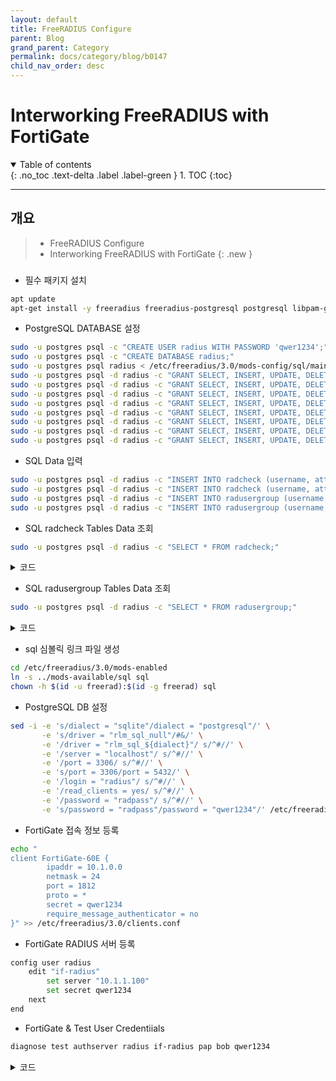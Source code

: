 ```yaml
---
layout: default
title: FreeRADIUS Configure
parent: Blog
grand_parent: Category
permalink: docs/category/blog/b0147
child_nav_order: desc
---
```


# Interworking FreeRADIUS with FortiGate

<details open markdown="block">
  <summary>
    Table of contents
  </summary>
  {: .no_toc .text-delta .label .label-green }
1. TOC
{:toc}
</details>

---

## 개요

> - FreeRADIUS Configure
> - Interworking FreeRADIUS with FortiGate
{: .new }

### 

- 필수 패키지 설치

```bash
apt update
apt-get install -y freeradius freeradius-postgresql postgresql libpam-google-authenticator
```

- PostgreSQL DATABASE 설정

```bash
sudo -u postgres psql -c "CREATE USER radius WITH PASSWORD 'qwer1234';"
sudo -u postgres psql -c "CREATE DATABASE radius;"
sudo -u postgres psql radius < /etc/freeradius/3.0/mods-config/sql/main/postgresql/schema.sql
sudo -u postgres psql -d radius -c "GRANT SELECT, INSERT, UPDATE, DELETE ON TABLE nas TO radius;"
sudo -u postgres psql -d radius -c "GRANT SELECT, INSERT, UPDATE, DELETE ON TABLE radreply TO radius;"
sudo -u postgres psql -d radius -c "GRANT SELECT, INSERT, UPDATE, DELETE ON TABLE radgroupcheck TO radius;"
sudo -u postgres psql -d radius -c "GRANT SELECT, INSERT, UPDATE, DELETE ON TABLE radgroupreply TO radius;"
sudo -u postgres psql -d radius -c "GRANT SELECT, INSERT, UPDATE, DELETE ON TABLE radusergroup TO radius;"
sudo -u postgres psql -d radius -c "GRANT SELECT, INSERT, UPDATE, DELETE ON TABLE radpostauth TO radius;"
sudo -u postgres psql -d radius -c "GRANT SELECT, INSERT, UPDATE, DELETE ON TABLE radacct TO radius;"
sudo -u postgres psql -d radius -c "GRANT SELECT, INSERT, UPDATE, DELETE ON TABLE nas TO radius;"
```

- SQL Data 입력

```bash
sudo -u postgres psql -d radius -c "INSERT INTO radcheck (username, attribute, op, value) VALUES ('bob', 'Cleartext-Password', ':=', 'qwer1234');"
sudo -u postgres psql -d radius -c "INSERT INTO radcheck (username, attribute, op, value) VALUES ('alice', 'Cleartext-Password', ':=', 'qwer1234');"
sudo -u postgres psql -d radius -c "INSERT INTO radusergroup (username, groupname, priority) VALUES ('bob', 'RadiusUsers', 1);"
sudo -u postgres psql -d radius -c "INSERT INTO radusergroup (username, groupname, priority) VALUES ('alice', 'RadiusUsers', 1);"
```

- SQL radcheck Tables Data 조회

```bash
sudo -u postgres psql -d radius -c "SELECT * FROM radcheck;"
```

<details markdown="block">
  <summary>
    코드
  </summary>
  {: .text-delta .label .label-green }
  
```bash
 id | username |     attribute      | op |  value   
----+----------+--------------------+----+----------
  1 | bob      | Cleartext-Password | := | qwer1234
  2 | alice    | Cleartext-Password | := | qwer1234
(2 rows)
```

</details>

- SQL radusergroup Tables Data 조회

```bash
sudo -u postgres psql -d radius -c "SELECT * FROM radusergroup;"
```

<details markdown="block">
  <summary>
    코드
  </summary>
  {: .text-delta .label .label-green }
  
```bash
 id | username |  groupname  | priority 
----+----------+-------------+----------
  1 | bob      | RadiusUsers |        1
  2 | alice    | RadiusUsers |        1
(2 rows)
```

</details>

- sql 심볼릭 링크 파일 생성

```bash
cd /etc/freeradius/3.0/mods-enabled
ln -s ../mods-available/sql sql
chown -h $(id -u freerad):$(id -g freerad) sql
```

- PostgreSQL DB 설정

```bash
sed -i -e 's/dialect = "sqlite"/dialect = "postgresql"/' \
       -e 's/driver = "rlm_sql_null"/#&/' \
       -e '/driver = "rlm_sql_${dialect}"/ s/^#//' \
       -e '/server = "localhost"/ s/^#//' \
       -e '/port = 3306/ s/^#//' \
       -e 's/port = 3306/port = 5432/' \
       -e '/login = "radius"/ s/^#//' \
       -e '/read_clients = yes/ s/^#//' \
       -e '/password = "radpass"/ s/^#//' \
       -e 's/password = "radpass"/password = "qwer1234"/' /etc/freeradius/3.0//mods-available/sql
```

- FortiGate 접속 정보 등록

```bash
echo "
client FortiGate-60E {
        ipaddr = 10.1.0.0
        netmask = 24
        port = 1812
        proto = *
        secret = qwer1234
        require_message_authenticator = no
}" >> /etc/freeradius/3.0/clients.conf
```

- FortiGate RADIUS 서버 등록

```bash
config user radius
    edit "if-radius"
        set server "10.1.1.100"
        set secret qwer1234
    next
end
```

- FortiGate & Test User Credentiials

```bash
diagnose test authserver radius if-radius pap bob qwer1234
```

<details markdown="block">
  <summary>
    코드
  </summary>
  {: .text-delta .label .label-green }
  
```bash
authenticate 'bob' against 'pap' succeeded, server=primary assigned_rad_session_id=1864367789 session_timeout=0 secs idle_timeout=0 secs!
```

![image](https://github.com/heaths2/heaths2.github.io/assets/36792594/dae0174a-b88f-40a1-a633-2775250840ac)

![image](https://github.com/heaths2/heaths2.github.io/assets/36792594/335631f6-25d0-45b2-ba82-f01e82d3fc5c)

</details>

